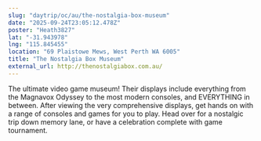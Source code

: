 ```yaml
---
slug: "daytrip/oc/au/the-nostalgia-box-museum"
date: "2025-09-24T23:05:12.478Z"
poster: "Heath3827"
lat: "-31.943978"
lng: "115.845455"
location: "69 Plaistowe Mews, West Perth WA 6005"
title: "The Nostalgia Box Museum"
external_url: http://thenostalgiabox.com.au/
---
```

The ultimate video game museum! Their displays include everything from the Magnavox Odyssey to the most modern consoles, and EVERYTHING in between. After viewing the very comprehensive displays, get hands on with a range of consoles and games for you to play. Head over for a nostalgic trip down memory lane, or have a celebration complete with game tournament. 
